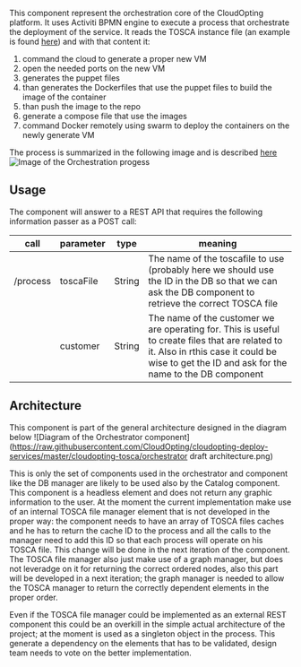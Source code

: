 This component represent the orchestration core of the CloudOpting platform.
It uses Activiti BPMN engine to execute a process that orchestrate the deployment of the service.
It reads the TOSCA instance file (an example is found [here](https://raw.githubusercontent.com/CloudOpting/cloudopting-deploy-services/master/cloudopting-tosca/ClearoExampleInstance.xml)) and with that content it:

1. command the cloud to generate a proper new VM
2. open the needed ports on the new VM
3. generates the puppet files 
4. than generates the Dockerfiles that use the puppet files to build the image of the container
5. than push the image to the repo
6. generate a compose file that use the images
7. command Docker remotely using swarm to deploy the containers on the newly generate VM

The process is summarized in the following image and is described [here](https://raw.githubusercontent.com/CloudOpting/cloudopting-deploy-services/master/cloudopting-tosca/src/main/resources/processes/orchestration-process.bpmn20.xml)
![Image of the Orchestration progess](https://raw.githubusercontent.com/CloudOpting/cloudopting-deploy-services/master/cloudopting-tosca/orchestration-process.bpmn20.xml.png)

## Usage

The component will answer to a REST API that requires the following information passer as a POST call:

|call|parameter|type|meaning|
|---|---|---|---|
|/process|toscaFile|String|The name of the toscafile to use (probably here we should use the ID in the DB so that we can ask the DB component to retrieve the correct TOSCA file|
||customer|String|The name of the customer we are operating for. This is useful to create files that are related to it. Also in rthis case it could be wise to get the ID and ask for the name to the DB component|

## Architecture
This component is part of the general architecture designed in the diagram below
![Diagram of the Orchestrator component](https://raw.githubusercontent.com/CloudOpting/cloudopting-deploy-services/master/cloudopting-tosca/orchestrator draft architecture.png)

This is only the set of components used in the orchestrator and component like the DB manager are likely to be used also by the Catalog component.
This component is a headless element and does not return any graphic information to the user.
At the moment the current implementation make use of an internal TOSCA file manager element that is not developed in the proper way: the component needs to have an array of TOSCA files caches and he has to return the cache ID to the process and all the calls to the manager need to add this ID so that each process will operate on his TOSCA file.
This change will be done in the next iteration of the component.
The TOSCA file manager also just make use of a graph manager, but does not leveradge on it for returning the correct ordered nodes, also this part will be developed in a next iteration; the graph manager is needed to allow the TOSCA manager to return the correctly dependent elements in the proper order.

Even if the TOSCA file manager could be implemented as an external REST component this could be an overkill in the simple actual architecture of the project; at the moment is used as a singleton object in the process. This generate a dependency on the elements that has to be validated, design team needs to vote on the better implementation.
